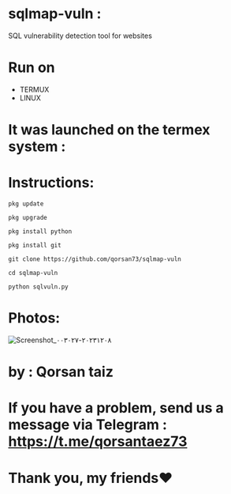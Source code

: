 # sqlmap-vuln :
SQL vulnerability detection tool for websites

# Run on
* TERMUX
* LINUX
  
# It was launched on the termex system :


# Instructions:
````
pkg update

pkg upgrade

pkg install python

pkg install git

git clone https://github.com/qorsan73/sqlmap-vuln

cd sqlmap-vuln

python sqlvuln.py
````
# Photos:

![Screenshot_٢٠٢٣١٢٠٨-٠٠٣٠٢٧](https://github.com/qorsan73/sqlmap-vuln/assets/99475446/f85e17d9-bc4c-4722-b495-731de54dc0af)


# by : Qorsan taiz

# If you have a problem, send us a message via Telegram : https://t.me/qorsantaez73

# Thank you, my friends❤️
